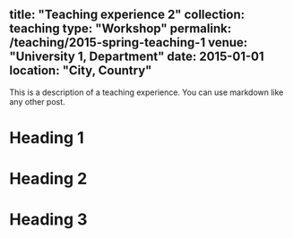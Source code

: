 title: "Teaching experience 2"
collection: teaching
type: "Workshop"
permalink: /teaching/2015-spring-teaching-1
venue: "University 1, Department"
date: 2015-01-01
location: "City, Country" 
---

This is a description of a teaching experience. You can use markdown like any other post.

Heading 1 
======

Heading 2
====== 

Heading 3
======
